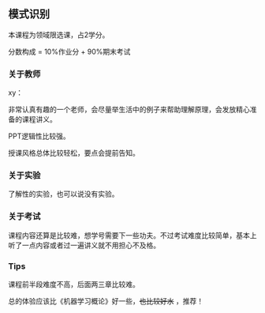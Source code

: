 ## 模式识别

本课程为领域限选课，占2学分。

分数构成 = 10%作业分 + 90%期末考试

### 关于教师

xy：

非常认真有趣的一个老师，会尽量举生活中的例子来帮助理解原理，会发放精心准备的课程讲义。

PPT逻辑性比较强。

授课风格总体比较轻松，要点会提前告知。

### 关于实验

了解性的实验，也可以说没有实验。

### 关于考试

课程内容还算是比较难，想学号需要下一些功夫。不过考试难度比较简单，基本上听了一点内容或者过一遍讲义就不用担心不及格。

### Tips

课程前半段难度不高，后面两三章比较难。

总的体验应该比《机器学习概论》好一些，~~也比较好水~~ ，推荐！

